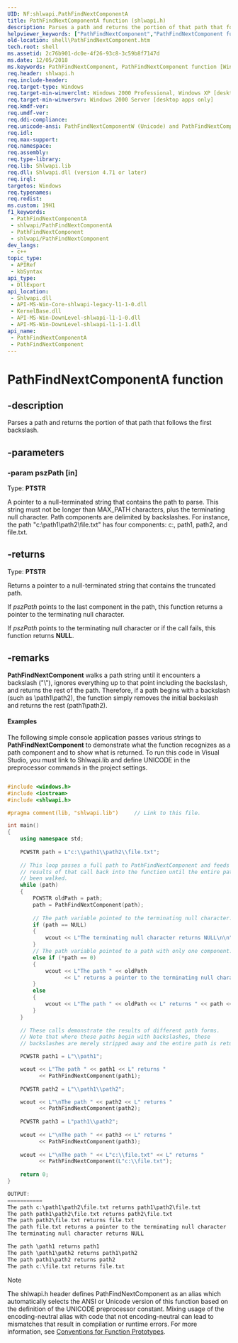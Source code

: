 ```yaml
---
UID: NF:shlwapi.PathFindNextComponentA
title: PathFindNextComponentA function (shlwapi.h)
description: Parses a path and returns the portion of that path that follows the first backslash.
helpviewer_keywords: ["PathFindNextComponent","PathFindNextComponent function [Windows Shell]","PathFindNextComponentA","PathFindNextComponentW","_win32_PathFindNextComponent","shell.PathFindNextComponent","shlwapi/PathFindNextComponent","shlwapi/PathFindNextComponentA","shlwapi/PathFindNextComponentW"]
old-location: shell\PathFindNextComponent.htm
tech.root: shell
ms.assetid: 2c76b901-dc0e-4f26-93c8-3c59b8f7147d
ms.date: 12/05/2018
ms.keywords: PathFindNextComponent, PathFindNextComponent function [Windows Shell], PathFindNextComponentA, PathFindNextComponentW, _win32_PathFindNextComponent, shell.PathFindNextComponent, shlwapi/PathFindNextComponent, shlwapi/PathFindNextComponentA, shlwapi/PathFindNextComponentW
req.header: shlwapi.h
req.include-header: 
req.target-type: Windows
req.target-min-winverclnt: Windows 2000 Professional, Windows XP [desktop apps only]
req.target-min-winversvr: Windows 2000 Server [desktop apps only]
req.kmdf-ver: 
req.umdf-ver: 
req.ddi-compliance: 
req.unicode-ansi: PathFindNextComponentW (Unicode) and PathFindNextComponentA (ANSI)
req.idl: 
req.max-support: 
req.namespace: 
req.assembly: 
req.type-library: 
req.lib: Shlwapi.lib
req.dll: Shlwapi.dll (version 4.71 or later)
req.irql: 
targetos: Windows
req.typenames: 
req.redist: 
ms.custom: 19H1
f1_keywords:
 - PathFindNextComponentA
 - shlwapi/PathFindNextComponentA
 - PathFindNextComponent
 - shlwapi/PathFindNextComponent
dev_langs:
 - c++
topic_type:
 - APIRef
 - kbSyntax
api_type:
 - DllExport
api_location:
 - Shlwapi.dll
 - API-MS-Win-Core-shlwapi-legacy-l1-1-0.dll
 - KernelBase.dll
 - API-MS-Win-DownLevel-shlwapi-l1-1-0.dll
 - API-MS-Win-DownLevel-shlwapi-l1-1-1.dll
api_name:
 - PathFindNextComponentA
 - PathFindNextComponent
---
```


# PathFindNextComponentA function


## -description

Parses a path and returns the portion of that path that follows the first backslash.

## -parameters

### -param pszPath [in]

Type: <b>PTSTR</b>

A pointer to a null-terminated string that contains the path to parse. This string must not be longer than MAX_PATH characters, plus the terminating null character. Path components are delimited by backslashes. For instance, the path "c:\path1\path2\file.txt" has four components: c:, path1, path2, and file.txt.

## -returns

Type: <b>PTSTR</b>

Returns a pointer to a null-terminated string that contains the truncated path.

If <i>pszPath</i> points to the last component in the path, this function returns a pointer to the terminating null character.

If <i>pszPath</i> points to the terminating null character or if the call fails, this function returns <b>NULL</b>.

## -remarks

<b>PathFindNextComponent</b>  walks a path string until it encounters a backslash ("\\"), ignores everything up to that point including the backslash, and returns the rest of the path. Therefore, if a path begins with a backslash (such as \path1\path2), the function simply removes the initial backslash and returns the rest (path1\path2).


#### Examples

The following simple console application passes various strings to <b>PathFindNextComponent</b> to demonstrate what the function recognizes as a path component and to show what is returned. To run this code in Visual Studio, you must link to Shlwapi.lib and define UNICODE in the preprocessor commands in the project settings.


```cpp

#include <windows.h>
#include <iostream>
#include <shlwapi.h>

#pragma comment(lib, "shlwapi.lib")     // Link to this file.

int main()
{
    using namespace std;
   
    PCWSTR path = L"c:\\path1\\path2\\file.txt";
 
    // This loop passes a full path to PathFindNextComponent and feeds the 
    // results of that call back into the function until the entire path has
    // been walked.
    while (path)
    {
        PCWSTR oldPath = path;
        path = PathFindNextComponent(path);
 
        // The path variable pointed to the terminating null character.
        if (path == NULL)
        {
            wcout << L"The terminating null character returns NULL\n\n";
        }
        // The path variable pointed to a path with only one component.
		else if (*path == 0)
        {
            wcout << L"The path " << oldPath 
                  << L" returns a pointer to the terminating null character\n"; 
        }
        else 
        {
            wcout << L"The path " << oldPath << L" returns " << path << L"\n";
        }
    }
 
    // These calls demonstrate the results of different path forms.
    // Note that where those paths begin with backslashes, those
    // backslashes are merely stripped away and the entire path is returned.

    PCWSTR path1 = L"\\path1";

    wcout << L"The path " << path1 << L" returns " 
          << PathFindNextComponent(path1);
        
    PCWSTR path2 = L"\\path1\\path2";

    wcout << L"\nThe path " << path2 << L" returns "
          << PathFindNextComponent(path2);
        
    PCWSTR path3 = L"path1\\path2";
 
    wcout << L"\nThe path " << path3 << L" returns "
          << PathFindNextComponent(path3);
 
    wcout << L"\nThe path " << L"c:\\file.txt" << L" returns "
          << PathFindNextComponent(L"c:\\file.txt");
 
    return 0;
}

OUTPUT:
===========
The path c:\path1\path2\file.txt returns path1\path2\file.txt
The path path1\path2\file.txt returns path2\file.txt
The path path2\file.txt returns file.txt
The path file.txt returns a pointer to the terminating null character
The terminating null character returns NULL

The path \path1 returns path1
The path \path1\path2 returns path1\path2
The path path1\path2 returns path2
The path c:\file.txt returns file.txt
```





> [!NOTE]
> The shlwapi.h header defines PathFindNextComponent as an alias which automatically selects the ANSI or Unicode version of this function based on the definition of the UNICODE preprocessor constant. Mixing usage of the encoding-neutral alias with code that not encoding-neutral can lead to mismatches that result in compilation or runtime errors. For more information, see [Conventions for Function Prototypes](/windows/win32/intl/conventions-for-function-prototypes).

